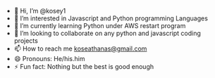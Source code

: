 - 👋 Hi, I’m @kosey1
- 👀 I’m interested in Javascript and Python programming Languages
- 🌱 I’m currently learning Python under AWS restart program
- 💞️ I’m looking to collaborate on any python and javascript coding projects
- 📫 How to reach me koseathanas@gmail.com
- 😄 Pronouns: He/his.him
- ⚡ Fun fact: Nothing but the best is good enough

<!---
kosey1/kosey1 is a ✨ special ✨ repository because its `README.md` (this file) appears on your GitHub profile.
You can click the Preview link to take a look at your changes.
--->
